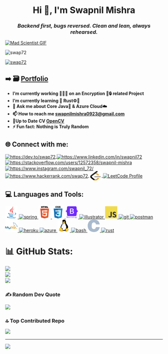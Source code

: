 <h1 align="center">Hi 👋, I'm Swapnil Mishra</h1>
<h3 align="center"><em>Backend first, bugs reversed.
Clean and lean, always rehearsed.</em></h3>


[![Mad Scientist GIF](https://media.giphy.com/media/kyKuZzsa6bShl3SaHe/giphy.gif)](https://giphy.com/stickers/rickandmorty-season-4-episode-8-rick-and-morty-kyKuZzsa6bShl3SaHe)
<p align="left"> 
    <img src="https://komarev.com/ghpvc/?username=swap72&label=Profile%20views&color=0e75b6&style=flat" alt="swap72" /> 
</p>

<p align="left"> 
    <a href="https://github.com/ryo-ma/github-profile-trophy">
        <img src="https://github-profile-trophy.vercel.app/?username=swap72" alt="swap72" />
    </a> 
</p>

## ➡️ **🗃️ [Portfolio](https://swap72.github.io/portfolio/)**
- **I’m currently working 👨🏻‍💻 on an Encryption 🔑🔒 related Project**
- **I’m currently learning 🔬 Rust⚙️🦀**
- **💬 Ask me about Core Java🍵 & Azure Cloud☁️**
- **📫 How to reach me swapnilmishra0923@gmail.com**
- **📄Up to Date CV [OpenCV](https://bit.ly/cv0172)**
- **⚡ Fun fact: Nothing is Truly Random**

## 🌐 Connect with me:
<p align="left">
    <a href="https://dev.to/swap72" target="blank">
        <img align="center" src="https://raw.githubusercontent.com/rahuldkjain/github-profile-readme-generator/master/src/images/icons/Social/devto.svg" alt="https://dev.to/swap72" height="30" width="40" />
    </a>
    <a href="https://www.linkedin.com/in/swapnil72" target="blank">
        <img align="center" src="https://raw.githubusercontent.com/rahuldkjain/github-profile-readme-generator/master/src/images/icons/Social/linked-in-alt.svg" alt="https://www.linkedin.com/in/swapnil72" height="30" width="40" />
    </a>
    <a href="https://stackoverflow.com/users/12572358/swapnil-mishra" target="blank">
        <img align="center" src="https://raw.githubusercontent.com/rahuldkjain/github-profile-readme-generator/master/src/images/icons/Social/stack-overflow.svg" alt="https://stackoverflow.com/users/12572358/swapnil-mishra" height="30" width="40" />
    </a>
    <a href="https://www.instagram.com/swapnil_72/" target="blank">
        <img align="center" src="https://raw.githubusercontent.com/rahuldkjain/github-profile-readme-generator/master/src/images/icons/Social/instagram.svg" alt="https://www.instagram.com/swapnil_72/" height="30" width="40" />
    </a>
    <a href="https://www.hackerrank.com/swap72" target="blank">
        <img align="center" src="https://raw.githubusercontent.com/rahuldkjain/github-profile-readme-generator/master/src/images/icons/Social/hackerrank.svg" alt="https://www.hackerrank.com/swap72" height="30" width="40" />
    </a>
    
<a href="https://leetcode.com/swap72/" target="blank">
    <img align="center" src="https://raw.githubusercontent.com/swap72/testing/feeb8b72ad94d8707723836efddeb1e155b4693c/leetcode1.svg" alt="LeetCode Profile" height="30" width="40" />
</a>


<a href="https://www.codewars.com/users/swap72" target="blank">
    <img align="center" src="https://www.codewars.com/packs/assets/logo.f607a0fb.svg" alt="LeetCode Profile" height="30" width="40" />
</a>


</p>

## 💻 Languages and Tools:
<p align="left"> 
    <a href="https://www.java.com" target="_blank" rel="noreferrer"> 
        <img src="https://raw.githubusercontent.com/devicons/devicon/master/icons/java/java-original.svg" alt="java" width="40" height="40"/> 
    </a> 
    <a href="https://spring.io/" target="_blank" rel="noreferrer"> 
        <img src="https://www.vectorlogo.zone/logos/springio/springio-icon.svg" alt="spring" width="40" height="40"/> 
    </a> 
    <a href="https://www.w3.org/html/" target="_blank" rel="noreferrer"> 
        <img src="https://raw.githubusercontent.com/devicons/devicon/master/icons/html5/html5-original-wordmark.svg" alt="html5" width="40" height="40"/> 
    </a> 
    <a href="https://www.w3schools.com/css/" target="_blank" rel="noreferrer"> 
        <img src="https://raw.githubusercontent.com/devicons/devicon/master/icons/css3/css3-original-wordmark.svg" alt="css3" width="40" height="40"/> 
    </a> 
    <a href="https://getbootstrap.com" target="_blank" rel="noreferrer"> 
        <img src="https://raw.githubusercontent.com/devicons/devicon/master/icons/bootstrap/bootstrap-plain-wordmark.svg" alt="bootstrap" width="40" height="40"/> 
    </a>
    <a href="https://www.adobe.com/in/products/illustrator.html" target="_blank" rel="noreferrer"> 
        <img src="https://www.vectorlogo.zone/logos/adobe_illustrator/adobe_illustrator-icon.svg" alt="illustrator" width="40" height="40"/> 
    </a> 
    <a href="https://developer.mozilla.org/en-US/docs/Web/JavaScript" target="_blank" rel="noreferrer"> 
        <img src="https://raw.githubusercontent.com/devicons/devicon/master/icons/javascript/javascript-original.svg" alt="javascript" width="40" height="40"/> 
    </a> 
    <a href="https://git-scm.com/" target="_blank" rel="noreferrer"> 
        <img src="https://www.vectorlogo.zone/logos/git-scm/git-scm-icon.svg" alt="git" width="40" height="40"/> 
    </a> 
    <a href="https://postman.com" target="_blank" rel="noreferrer"> 
        <img src="https://www.vectorlogo.zone/logos/getpostman/getpostman-icon.svg" alt="postman" width="40" height="40"/> 
    </a> 
    <a href="https://www.mysql.com/" target="_blank" rel="noreferrer"> 
        <img src="https://raw.githubusercontent.com/devicons/devicon/master/icons/mysql/mysql-original-wordmark.svg" alt="mysql" width="40" height="40"/> 
    </a>
    <a href="https://heroku.com" target="_blank" rel="noreferrer"> 
        <img src="https://www.vectorlogo.zone/logos/heroku/heroku-icon.svg" alt="heroku" width="40" height="40"/> 
    </a> 
    <a href="https://azure.microsoft.com/en-in/" target="_blank" rel="noreferrer"> 
        <img src="https://www.vectorlogo.zone/logos/microsoft_azure/microsoft_azure-icon.svg" alt="azure" width="40" height="40"/> 
    </a> 
    <a href="https://www.linux.org/" target="_blank" rel="noreferrer"> 
        <img src="https://raw.githubusercontent.com/devicons/devicon/master/icons/linux/linux-original.svg" alt="linux" width="40" height="40"/> 
    </a> 
    <a href="https://www.gnu.org/software/bash/" target="_blank" rel="noreferrer"> 
        <img src="https://www.vectorlogo.zone/logos/gnu_bash/gnu_bash-icon.svg" alt="bash" width="40" height="40"/> 
    </a> 
    <a href="https://www.cprogramming.com/" target="_blank" rel="noreferrer"> 
        <img src="https://raw.githubusercontent.com/devicons/devicon/master/icons/c/c-original.svg" alt="c" width="40" height="40"/> 
    </a>     
    <a href="https://www.rust-lang.org" target="_blank" rel="noreferrer"> 
        <img src="https://upload.wikimedia.org/wikipedia/commons/d/d5/Rust_programming_language_black_logo.svg" alt="rust" width="40" height="40"/> 
    </a> 
</p>

# 📊 GitHub Stats:
![](https://github-readme-stats.vercel.app/api?username=swap72&theme=transparent&hide_border=false&include_all_commits=false&count_private=false)<br/>
![](https://github-readme-streak-stats.herokuapp.com/?user=swap72&theme=transparent&hide_border=false)<br/>
![](https://github-readme-stats.vercel.app/api/top-langs/?username=swap72&theme=transparent&hide_border=false&include_all_commits=false&count_private=false&layout=compact)

### ✍️ Random Dev Quote
![](https://quotes-github-readme.vercel.app/api?type=horizontal&theme=merko)

### 🔝 Top Contributed Repo
![](https://github-contributor-stats.vercel.app/api?username=swap72&limit=5&theme=transparent&combine_all_yearly_contributions=true)

---
[![](https://visitcount.itsvg.in/api?id=swap72&icon=0&color=0)](https://visitcount.itsvg.in)

<!--  -->
